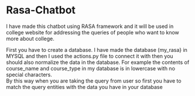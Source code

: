 # Rasa-Chatbot
I have made this chatbot using RASA framework and it will be used in college website for addressing the queries of people who want to know more about college.

First you have to create a database. I have made the database (my_rasa} in MYSQL and then I used the actions.py file to connect it with
then you should also normalize the data in the database. For example the contents of course_name and course_type in my database is in lowercase with no special characters.\
By this way when you are taking the query from user so first you have to match the query entities with the data you have in your database
